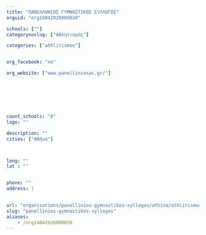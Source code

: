 ```yaml
---
title: "ΠΑΝΕΛΛΗΝΙΟΣ ΓΥΜΝΑΣΤΙΚΟΣ ΣΥΛΛΟΓΟΣ"
orguid: "org14042020000030"

schools: [""]
categorynoslug: ["Αθλητισμός"]

categories: ["athlitismos"]


org_facebook: "no"

org_website: ["www.panelliniosac.gr/"]







count_schools: "0"
logo: ""

description: ""
cities: ["Αθήνα"]



long: ""
lat : ""


phone: ""
address: |
    

url: "organisations/panellinios-gymnastikos-syllogos/athina/athlitismos"
slug: "panellinios-gymnastikos-syllogos"
aliases:
    - /org14042020000030
---
```



